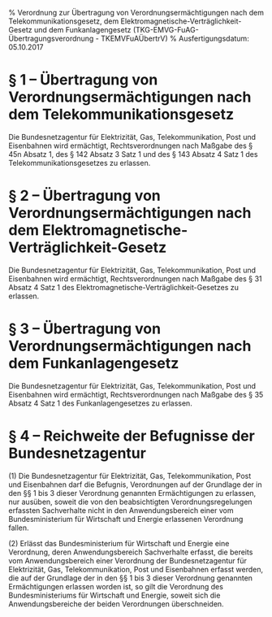 % Verordnung zur Übertragung von Verordnungsermächtigungen nach dem Telekommunikationsgesetz, dem Elektromagnetische-Verträglichkeit-Gesetz und dem Funkanlagengesetz  (TKG-EMVG-FuAG-Übertragungsverordnung - TKEMVFuAÜbertrV)
% Ausfertigungsdatum: 05.10.2017
 
# § 1 – Übertragung von Verordnungsermächtigungen nach dem Telekommunikationsgesetz

Die Bundesnetzagentur für Elektrizität, Gas, Telekommunikation, Post und Eisenbahnen wird ermächtigt, Rechtsverordnungen nach Maßgabe des § 45n Absatz 1, des § 142 Absatz 3 Satz 1 und des § 143 Absatz 4 Satz 1 des Telekommunikationsgesetzes zu erlassen.

# § 2 – Übertragung von Verordnungsermächtigungen nach dem Elektromagnetische-Verträglichkeit-Gesetz

Die Bundesnetzagentur für Elektrizität, Gas, Telekommunikation, Post und Eisenbahnen wird ermächtigt, Rechtsverordnungen nach Maßgabe des § 31 Absatz 4 Satz 1 des Elektromagnetische-Verträglichkeit-Gesetzes zu erlassen.

# § 3 – Übertragung von Verordnungsermächtigungen nach dem Funkanlagengesetz

Die Bundesnetzagentur für Elektrizität, Gas, Telekommunikation, Post und Eisenbahnen wird ermächtigt, Rechtsverordnungen nach Maßgabe des § 35 Absatz 4 Satz 1 des Funkanlagengesetzes zu erlassen.

# § 4 – Reichweite der Befugnisse der Bundesnetzagentur

(1) Die Bundesnetzagentur für Elektrizität, Gas, Telekommunikation, Post und Eisenbahnen darf die Befugnis, Verordnungen auf der Grundlage der in den §§ 1 bis 3 dieser Verordnung genannten Ermächtigungen zu erlassen, nur ausüben, soweit die von den beabsichtigten Verordnungsregelungen erfassten Sachverhalte nicht in den Anwendungsbereich einer vom Bundesministerium für Wirtschaft und Energie erlassenen Verordnung fallen.

(2) Erlässt das Bundesministerium für Wirtschaft und Energie eine Verordnung, deren Anwendungsbereich Sachverhalte erfasst, die bereits vom Anwendungsbereich einer Verordnung der Bundesnetzagentur für Elektrizität, Gas, Telekommunikation, Post und Eisenbahnen erfasst werden, die auf der Grundlage der in den §§ 1 bis 3 dieser Verordnung genannten Ermächtigungen erlassen worden ist, so gilt die Verordnung des Bundesministeriums für Wirtschaft und Energie, soweit sich die Anwendungsbereiche der beiden Verordnungen überschneiden.
